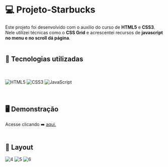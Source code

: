 #  💻 Projeto-Starbucks
Este projeto foi desenvolvido com o auxilio do curso de <strong>HTML5</strong> e <strong>CSS3</strong>. Nele utilizei técnicas como o <strong>CSS Grid</strong> e acrescentei recursos de <strong>javascript no menu e no scroll dá página</strong>.
<br/><br/>
## 🚀  Tecnologias utilizadas
<br/><br/>
![HTML5](https://img.shields.io/badge/html5-%23E34F26.svg?style=for-the-badge&logo=html5&logoColor=white) ![CSS3](https://img.shields.io/badge/css3-%231572B6.svg?style=for-the-badge&logo=css3&logoColor=white) ![JavaScript](https://img.shields.io/badge/javascript-%23323330.svg?style=for-the-badge&logo=javascript&logoColor=%23F7DF1E)<br/><br/><br/>
## 🖥️ Demonstração
Acesse clicando ➡️ [aqui.](https://ricardo-dev-1988.github.io/Projeto-Starbucks/)
<br/><br/>
## :bookmark: Layout
![4](https://user-images.githubusercontent.com/93559261/141689605-c66a98cd-0e3e-4be2-bd24-87afb16a8bcd.png)
![5](https://user-images.githubusercontent.com/93559261/141689610-5f9e28fe-27b6-4518-a50a-6dac44577f53.png)
![6](https://user-images.githubusercontent.com/93559261/141689616-393a53d6-92ba-439a-b5bb-7f4beae5d6a6.png)
